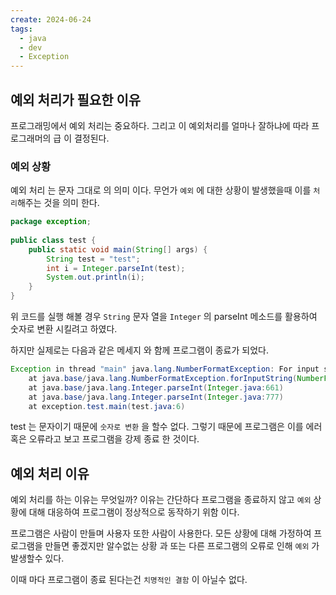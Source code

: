 ```yaml
---
create: 2024-06-24
tags:
  - java
  - dev
  - Exception
---
```

## 예외 처리가 필요한 이유

프로그래밍에서  예외 처리는 중요하다. 그리고 이 예외처리를 얼마나 잘하냐에 따라 프로그래머의 급 이 결정된다.


### 예외 상황

예외 처리 는 문자 그대로 의 의미 이다. 무언가 `예외` 에 대한 상황이 발생했을때 이를 `처리`해주는 것을 의미 한다.

``` java
package exception;  
  
public class test {  
    public static void main(String[] args) {  
        String test = "test";  
        int i = Integer.parseInt(test);  
        System.out.println(i);  
    }  
}
```

위 코드를 실행 해볼 경우 `String` 문자 열을 `Integer` 의 parseInt 메소드를 활용하여 숫자로 변환 시킬려고 하였다. 

하지만 실제로는 다음과 같은 메세지 와 함께 프로그램이 종료가 되었다.

``` java
Exception in thread "main" java.lang.NumberFormatException: For input string: "test"
	at java.base/java.lang.NumberFormatException.forInputString(NumberFormatException.java:67)
	at java.base/java.lang.Integer.parseInt(Integer.java:661)
	at java.base/java.lang.Integer.parseInt(Integer.java:777)
	at exception.test.main(test.java:6)

```

test 는 문자이기 때문에 `숫자로 변환` 을 할수 없다. 그렇기 때문에 프로그램은 이를 에러 혹은 오류라고 보고 프로그램을 강제 종료 한 것이다.


## 예외 처리 이유

예외 처리를 하는 이유는 무엇일까? 이유는 간단하다 프로그램을 종료하지 않고 `예외` 상황에 대해 대응하여 프로그램이 정상적으로 동작하기 위함 이다.

프로그램은 사람이 만들며 사용자 또한 사람이 사용한다. 모든 상황에 대해 가정하여 프로그램을 만들면 좋겠지만 알수없는 상황 과 또는 다른 프로그램의 오류로 인해 `예외` 가 발생할수 있다. 

이때 마다 프로그램이 종료 된다는건 `치명적인 결함` 이 아닐수 없다.